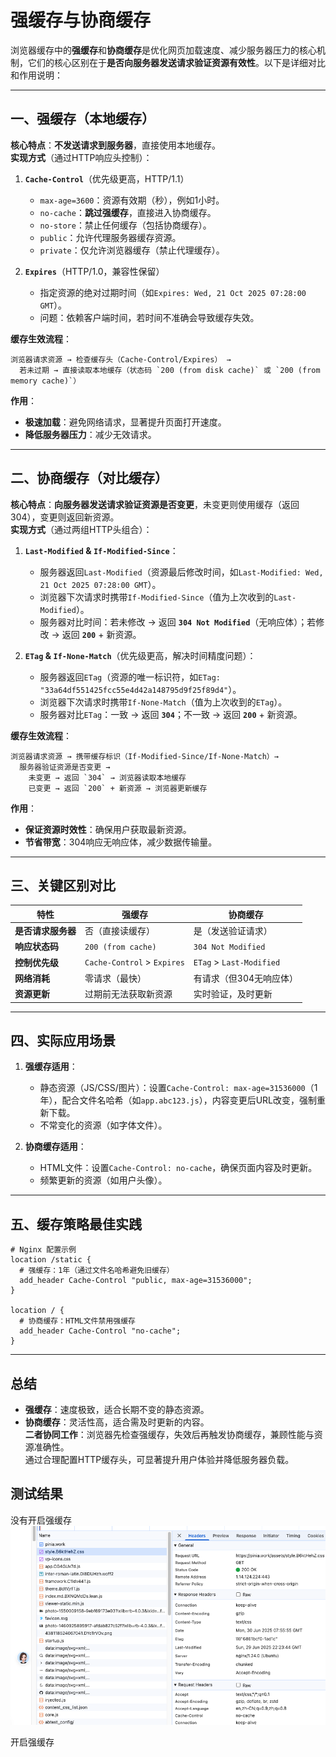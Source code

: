 # 强缓存与协商缓存

浏览器缓存中的**强缓存**和**协商缓存**是优化网页加载速度、减少服务器压力的核心机制，它们的核心区别在于**是否向服务器发送请求验证资源有效性**。以下是详细对比和作用说明：

---

## **一、强缓存（本地缓存）**
**核心特点**：**不发送请求到服务器**，直接使用本地缓存。  
**实现方式**（通过HTTP响应头控制）：
1. **`Cache-Control`**（优先级更高，HTTP/1.1）
    - `max-age=3600`：资源有效期（秒），例如1小时。
    - `no-cache`：**跳过强缓存**，直接进入协商缓存。
    - `no-store`：禁止任何缓存（包括协商缓存）。
    - `public`：允许代理服务器缓存资源。
    - `private`：仅允许浏览器缓存（禁止代理缓存）。

2. **`Expires`**（HTTP/1.0，兼容性保留）
    - 指定资源的绝对过期时间（如`Expires: Wed, 21 Oct 2025 07:28:00 GMT`）。
    - 问题：依赖客户端时间，若时间不准确会导致缓存失效。

**缓存生效流程**：
```
浏览器请求资源 → 检查缓存头（Cache-Control/Expires） → 
  若未过期 → 直接读取本地缓存（状态码 `200 (from disk cache)` 或 `200 (from memory cache)`）
```

**作用**：
- **极速加载**：避免网络请求，显著提升页面打开速度。
- **降低服务器压力**：减少无效请求。

---

## **二、协商缓存（对比缓存）**
**核心特点**：**向服务器发送请求验证资源是否变更**，未变更则使用缓存（返回304），变更则返回新资源。  
**实现方式**（通过两组HTTP头组合）：
1. **`Last-Modified` & `If-Modified-Since`**：
    - 服务器返回`Last-Modified`（资源最后修改时间，如`Last-Modified: Wed, 21 Oct 2025 07:28:00 GMT`）。
    - 浏览器下次请求时携带`If-Modified-Since`（值为上次收到的`Last-Modified`）。
    - 服务器对比时间：若未修改 → 返回 **`304 Not Modified`**（无响应体）；若修改 → 返回 **`200`** + 新资源。

2. **`ETag` & `If-None-Match`**（优先级更高，解决时间精度问题）：
    - 服务器返回`ETag`（资源的唯一标识符，如`ETag: "33a64df551425fcc55e4d42a148795d9f25f89d4"`）。
    - 浏览器下次请求时携带`If-None-Match`（值为上次收到的`ETag`）。
    - 服务器对比`ETag`：一致 → 返回 **`304`**；不一致 → 返回 **`200`** + 新资源。

**缓存生效流程**：
```
浏览器请求资源 → 携带缓存标识（If-Modified-Since/If-None-Match）→ 
  服务器验证资源是否变更 → 
    未变更 → 返回 `304` → 浏览器读取本地缓存
    已变更 → 返回 `200` + 新资源 → 浏览器更新缓存
```

**作用**：
- **保证资源时效性**：确保用户获取最新资源。
- **节省带宽**：304响应无响应体，减少数据传输量。

---

## **三、关键区别对比**
| **特性**      | 强缓存                         | 协商缓存                     |
|-------------|-----------------------------|--------------------------|
| **是否请求服务器** | 否（直接读缓存）                    | 是（发送验证请求）                |
| **响应状态码**   | `200 (from cache)`          | `304 Not Modified`       |
| **控制优先级**   | `Cache-Control` > `Expires` | `ETag` > `Last-Modified` |
| **网络消耗**    | 零请求（最快）                     | 有请求（但304无响应体）            |
| **资源更新**    | 过期前无法获取新资源                  | 实时验证，及时更新                |

---

## **四、实际应用场景**
1. **强缓存适用**：
    - 静态资源（JS/CSS/图片）：设置`Cache-Control: max-age=31536000`（1年），配合文件名哈希（如`app.abc123.js`），内容变更后URL改变，强制重新下载。
    - 不常变化的资源（如字体文件）。

2. **协商缓存适用**：
    - HTML文件：设置`Cache-Control: no-cache`，确保页面内容及时更新。
    - 频繁更新的资源（如用户头像）。

---

## **五、缓存策略最佳实践**
```nginx
# Nginx 配置示例
location /static {
  # 强缓存：1年（通过文件名哈希避免旧缓存）
  add_header Cache-Control "public, max-age=31536000";
}

location / {
  # 协商缓存：HTML文件禁用强缓存
  add_header Cache-Control "no-cache";
}
```

---

## **总结**
- **强缓存**：速度极致，适合长期不变的静态资源。
- **协商缓存**：灵活性高，适合需及时更新的内容。  
  **二者协同工作**：浏览器先检查强缓存，失效后再触发协商缓存，兼顾性能与资源准确性。  
  通过合理配置HTTP缓存头，可显著提升用户体验并降低服务器负载。

## 测试结果

没有开启强缓存
![](./强缓存与协商缓存/290052082409833.png)


开启强缓存
